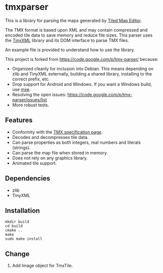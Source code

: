 # tmxparser

This is a library for parsing the maps generated by
[Tiled Map Editor](https://github.com/bjorn/tiled/).

The TMX format is based upon XML and may contain compressed and encoded tile
data to save memory and reduce file sizes. This parser uses the
[TinyXML](http://www.grinninglizard.com/tinyxml/) library and its DOM interface
to parse TMX files.

An example file is provided to understand how to use the library.

This project is forked from https://code.google.com/p/tmx-parser/ because:

 * Organized cleanly for inclusion into Debian. This means depending on zlib
   and TinyXML externally, building a shared library, installing to the correct
   prefix, etc.
 * Drop support for Android and Windows. If you want a Windows build, use
   [mxe](https://github.com/mxe/mxe).
 * Resolving the open issues: https://code.google.com/p/tmx-parser/issues/list
 * More robust tests.

## Features

 * Conformity with the [TMX specification page](https://github.com/bjorn/tiled/wiki/TMX-Map-Format).
 * Decodes and decompresses tile data.
 * Can parse properties as both integers, real numbers and literals (strings).
 * Can parse the map file when stored in memory.
 * Does not rely on any graphics library.
 * Animated tile support.

## Dependencies

 * zlib
 * TinyXML

## Installation

```
mkdir build
cd build
cmake ..
make
sudo make install
```


## Change

1. Add Image object for TmxTile.
